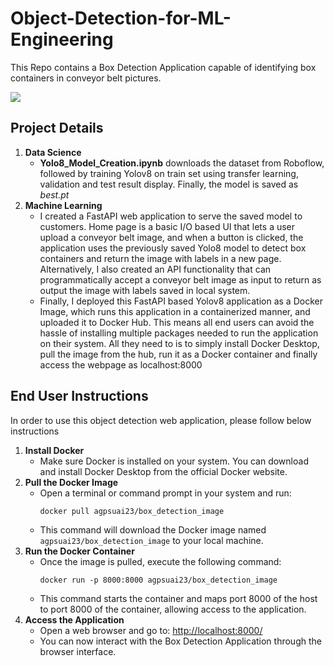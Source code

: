 <!DOCTYPE html>
<html lang="en">
<head>
<meta charset="UTF-8">
<meta name="viewport" content="width=device-width, initial-scale=1.0">
</head>
<body>
<h1>Object-Detection-for-ML-Engineering</h1>
<p>This Repo contains a Box Detection Application capable of identifying box containers in conveyor belt pictures.</p>
<img src="https://github.com/abhijeetgupta23/Object-Detection-for-ML-Engineering/assets/16919762/4999ad0c-abca-4496-9fc6-f5a5db2acfc7">
<h2>Project Details</h2>

<ol>
  <li><strong>Data Science</strong>
    <ul>
      <li><b>Yolo8_Model_Creation.ipynb</b> downloads the dataset from Roboflow, followed by training Yolov8 on train set using transfer learning, validation and test result display. Finally, the model is saved as <i>best.pt</i></li>
    </ul>
  </li>

  <li><strong>Machine Learning </strong>
    <ul>
      <li>I created a FastAPI web application to serve the saved model to customers. Home page is a basic I/O based UI that lets a user upload a conveyor belt image, and when a button is clicked, the application uses the previously saved Yolo8 model to detect box containers and return the image with labels in a new page. Alternatively, I also created an API functionality that can programmatically accept a conveyor belt image as input to return as output the image with labels saved in local system. </li>
      <li>Finally, I deployed this FastAPI based Yolov8 application as a Docker Image, which runs this application in a containerized manner, and uploaded it to Docker Hub. This means all end users can avoid the hassle of installing multiple packages needed to run the application on their system. All they need to is to simply install Docker Desktop, pull the image from the hub, run it as a Docker container and finally access the webpage as localhost:8000</li>
    </ul>
  </li>
</ol>
  
  

<h2>End User Instructions</h2>
In order to use this object detection web application, please follow below instructions
<ol>
  <li><strong>Install Docker</strong>
    <ul>
      <li>Make sure Docker is installed on your system. You can download and install Docker Desktop from the official Docker website.</li>
    </ul>
  </li>

  <li><strong>Pull the Docker Image</strong>
    <ul>
      <li>Open a terminal or command prompt in your system and run:
        <pre><code>docker pull agpsuai23/box_detection_image</code></pre>
      </li>
      <li>This command will download the Docker image named <code>agpsuai23/box_detection_image</code> to your local machine.</li>
    </ul>
  </li>

  <li><strong>Run the Docker Container</strong>
    <ul>
      <li>Once the image is pulled, execute the following command:
        <pre><code>docker run -p 8000:8000 agpsuai23/box_detection_image</code></pre>
      </li>
      <li>This command starts the container and maps port 8000 of the host to port 8000 of the container, allowing access to the application.</li>
    </ul>
  </li>

  <li><strong>Access the Application</strong>
    <ul>
      <li>Open a web browser and go to: <a href="http://localhost:8000/" target="_blank">http://localhost:8000/</a></li>
      <li>You can now interact with the Box Detection Application through the browser interface.</li>
    </ul>
  </li>
</ol>

</body>
</html>
